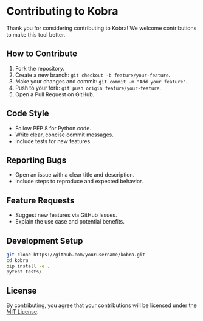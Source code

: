 # Contributing to Kobra

Thank you for considering contributing to Kobra! We welcome contributions to make this tool better.

## How to Contribute
1. Fork the repository.
2. Create a new branch: `git checkout -b feature/your-feature`.
3. Make your changes and commit: `git commit -m "Add your feature"`.
4. Push to your fork: `git push origin feature/your-feature`.
5. Open a Pull Request on GitHub.

## Code Style
- Follow PEP 8 for Python code.
- Write clear, concise commit messages.
- Include tests for new features.

## Reporting Bugs
- Open an issue with a clear title and description.
- Include steps to reproduce and expected behavior.

## Feature Requests
- Suggest new features via GitHub Issues.
- Explain the use case and potential benefits.

## Development Setup
```bash
git clone https://github.com/yourusername/kobra.git
cd kobra
pip install -e .
pytest tests/
```

## License
By contributing, you agree that your contributions will be licensed under the [MIT License](LICENSE).